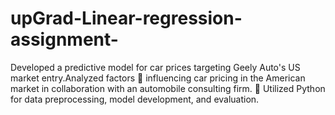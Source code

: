 # upGrad-Linear-regression-assignment-
Developed a predictive model for car prices targeting Geely Auto's US market entry.Analyzed factors  influencing car pricing in the American market in collaboration with an automobile consulting firm.  Utilized Python for data preprocessing, model development, and evaluation.
